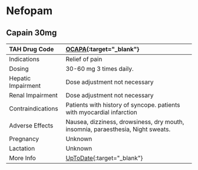 # Nefopam

## Capain 30mg

| TAH Drug Code      | [OCAPA](https://www.tahsda.org.tw/drugs/hissearch.php?drug_code=OCAPA){:target="_blank"}   |
|:-------------------|:-------------------------------------------------------------------------------------------|
| Indications        | Relief of pain                                                                             |
| Dosing             | 30-60 mg 3 times daily.                                                                    |
| Hepatic Impairment | Dose adjustment not necessary                                                              |
| Renal Impairment   | Dose adjustment not necessary                                                              |
| Contraindications  | Patients with history of syncope. patients with myocardial infarction                      |
| Adverse Effects    | Nausea, dizziness, drowsiness, dry mouth, insomnia, paraesthesia, Night sweats.            |
| Pregnancy          | Unknown                                                                                    |
| Lactation          | Unknown                                                                                    |
| More Info          | [UpToDate](https://www.uptodate.com/contents/nefopam-drug-information){:target="_blank"}   |

